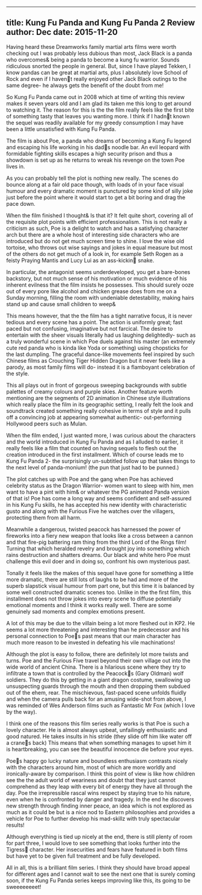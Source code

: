 
---
title: Kung Fu Panda and Kung Fu Panda 2 Review
author: Dec
date: 2015-11-20
---
Having heard these Dreamworks family martial arts films were worth checking out I was probably less dubious than most, Jack Black is a panda who overcomes& being a panda to become a kung fu warrior. Sounds ridiculous snorted the people in general.
But, since I have played Tekken, I know pandas can be great at martial arts, plus I absolutely love School of Rock and even if I havent really enjoyed other Jack Black outings to the same degree- he always gets the benefit of the doubt from me!

So Kung Fu Panda came out in 2008 which at time of writing this review makes it seven years old and I am glad its taken me this long to get around to watching it. The reason for this is the the film really feels like the first bite of something tasty that leaves you wanting more. I think if I hadnt known the sequel was readily available for my greedy consumption I may have been a little unsatisfied with Kung Fu Panda.

The film is about Poe, a panda who dreams of becoming a Kung Fu legend and escaping his life working in his dads noodle bar. An evil leopard with formidable fighting skills escapes a high security prison and thus a showdown is set up as he returns to wreak his revenge on the town Poe lives in.

As you can probably tell the plot is nothing new really. The scenes do bounce along at a fair old pace though, with loads of in your face visual humour and every dramatic moment is punctured by some kind of silly joke just before the point where it would start to get a bit boring and drag the pace down.

When the film finished I thought& Is that it? It felt quite short, covering all of the requisite plot points with efficient professionalism. This is not really a criticism as such, Poe is a delight to watch and has a satisfying character arch but there are a whole host of interesting side characters who are introduced but do not get much screen time to shine. I love the wise old tortoise, who throws out wise sayings and jokes in equal measure but most of the others do not get much of a look in, for example Seth Rogen as a feisty Praying Mantis and Lucy Lui as an ass-kickin snake. 

In particular, the antagonist seems underdeveloped, you get a bare-bones backstory, but not much sense of his motivation or much evidence of his inherent evilness that the film insists he possesses. This should surely ooze out of every pore like alcohol and chicken grease does from me on a Sunday morning, filling the room with undeniable detestability, making hairs stand up and cause small children to weep& 

This means however, that the the film has a tight narrative focus, it is never tedious and every scene has a point. The action is uniformly great; fast paced but not confusing, imaginative but not farcical. The desire to entertain with the sheer visuals literally had us laughing delightedly- such as a truly wonderful scene in which Poe duels against his master (an extremely cute red panda who is kinda like Yoda or something) using chopsticks for the last dumpling. The graceful dance-like movements feel inspired by such Chinese films as Crouching Tiger Hidden Dragon but it never feels like a parody, as most family films will do- instead it is a flamboyant celebration of the style.

This all plays out in front of gorgeous sweeping backgrounds with subtle palettes of creamy colours and purple skies. Another feature worth mentioning are the segments of 2D animation in Chinese style illustrations which really place the film in its geographic setting, I really felt the look and soundtrack created something really cohesive in terms of style and it pulls off a convincing job at appearing somewhat authentic- out-performing Hollywood peers such as Mulan.

When the film ended, I just wanted more, I was curious about the characters and the world introduced in Kung Fu Panda and as I alluded to earlier, it really feels like a film that counted on having sequels to flesh out the creation introduced in the first installment. Which of course leads me to Kung Fu Panda 2- the surprisingly un-subtitled follow up that takes things to the next level of panda-monium! (the pun that just had to be punned.)

The plot catches up with Poe and the gang when Poe has achieved celebrity status as the Dragon Warrior- women want to sleep with him, men want to have a pint with him& or whatever the PG animated Panda version of that is! Poe has come a long way and seems confident and self-assured in his Kung Fu skills, he has accepted his new identity with characteristic gusto and along with the Furious Five he watches over the villagers, protecting them from all harm.

Meanwhile a dangerous, twisted peacock has harnessed the power of fireworks into a fiery new weapon that looks like a cross between a cannon and that fire-pig battering ram thing from the third Lord of the Rings film! Turning that which heralded revelry and brought joy into something which rains destruction and shatters dreams. Our black and white hero Poe must challenge this evil doer and in doing so, confront his own mysterious past.

Tonally it feels like the makes of this sequel have gone for something a little more dramatic, there are still lots of laughs to be had and more of the superb slapstick visual humour from part one, but this time it is balanced by some well constructed dramatic scenes too. Unlike in the the first film, this installment does not throw jokes into every scene to diffuse potentially emotional moments and I think it works really well. There are some genuinely sad moments and complex emotions present.

A lot of this may be due to the villain being a lot more fleshed out in KP2. He seems a lot more threatening and interesting than he predecessor and his personal connection to Poes past means that our main character has much more reason to be invested in defeating his vile machinations! 

Although the plot is easy to follow, there are definitely lot more twists and turns. Poe and the Furious Five travel beyond their own village out into the wide world of ancient China. There is a hilarious scene where they try to infiltrate a town that is controlled by the Peacocks (Gary Oldman) wolf soldiers. They do this by getting in a giant dragon costume, swallowing up unsuspecting guards through the mouth and then dropping them subdued out of the ehem, rear. The mischievous, fast-paced scene unfolds fluidly and when the camera pulls back for an amusing wide-shot from above, I was reminded of Wes Anderson films such as Fantastic Mr Fox (which I love by the way).

I think one of the reasons this film series really works is that Poe is such a lovely character. He is almost always upbeat, unfailingly enthusiastic and good natured. He takes insults in his stride (they slide off him like water off a cranes back) This means that when something manages to upset him it is heartbreaking, you can see the beautiful innocence die before your eyes.
 
Poes happy go lucky nature and boundless enthusiasm contrasts nicely with the characters around him, most of which are more worldly and ironically-aware by comparison. I think this point of view is like how children see the the adult world of weariness and doubt that they just cannot comprehend as they leap with every bit of energy they have all through the day. Poe the irrepressible rascal wins respect by staying true to his nature, even when he is confronted by danger and tragedy. In the end he discovers new strength through finding inner peace, an idea which is not explored as much as it could be but is a nice nod to Eastern philosophies and provides a vehicle for Poe to further develop his mad-skillz with truly spectacular results!

Although everything is tied up nicely at the end, there is still plenty of room for part three, I would love to see something that looks further into the Tigress character. Her insecurities and fears have featured in both films but have yet to be given full treatment and be fully developed. 

All in all, this is a brilliant film series. I think they should have broad appeal for different ages and I cannot wait to see the next one that is surely coming soon, if the Kung Fu Panda series keeps improving like this, its going to be sweeeeeeeet! 
